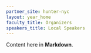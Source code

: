 ```yaml
---
partner_site: hunter-nyc
layout: year_home
faculty_title: Organizers
speakers_title: Local Speakers
---
```


Content here in **Markdown**.
